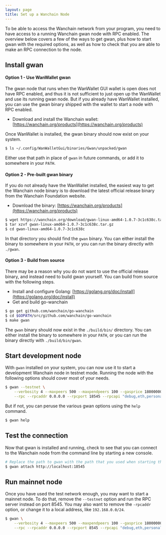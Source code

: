 ```yaml
---
layout: page
title: Set up a Wanchain Node
---
```


To be able to access the Wanchain network from your program, you need to have
access to a running Wanchain gwan node with RPC enabled. The overview below
covers a few of the ways to get gwan, plus how to start gwan with the required
options, as well as how to check that you are able to make an RPC connection to
the node.

## Install gwan

#### Option 1 - Use WanWallet gwan

The gwan node that runs when the WanWallet GUI wallet is open does not have RPC
enabled, and thus it is not sufficient to just open up the WanWallet and use
its running gwan node. But if you already have WanWallet installed, you can use
the gwan binary shipped with the wallet to start a node with RPC enabled.

- Download and install the Wanchain wallet: [https://wanchain.org/products](https://wanchain.org/products)

Once WanWallet is installed, the gwan binary should now exist on your system.

```bash
$ ls ~/.config/WanWalletGui/binaries/Gwan/unpacked/gwan
```

Either use that path in place of `gwan` in future commands, or add it to somewhere in your `PATH`.


#### Option 2 - Pre-built gwan binary

If you do not already have the WanWallet installed, the easiest way to get the
Wanchain node binary is to download the latest official release binary from the
Wanchain Foundation website.

- Download the binary: [https://wanchain.org/products](https://wanchain.org/products)

```bash
$ wget https://wanchain.org/download/gwan-linux-amd64-1.0.7-3c1c638c.tar.gz
$ tar xzvf gwan-linux-amd64-1.0.7-3c1c638c.tar.gz
$ cd gwan-linux-amd64-1.0.7-3c1c638c
```

In that directory you should find the `gwan` binary. You can either install the binary
to somewhere in your `PATH`, or you can run the binary directly with `./gwan`.

#### Option 3 - Build from source

There may be a reason why you do not want to use the official release binary,
and instead need to build gwan yourself. You can build from source with the
following steps.

- Install and configure Golang: [https://golang.org/doc/install](https://golang.org/doc/install)
- Get and build go-wanchain

```bash
$ go get github.com/wanchain/go-wanchain
$ cd $GOPATH/src/github.com/wanchain/go-wanchain
$ make gwan
```

The `gwan` binary should now exist in the `./build/bin/` directory. You can
either install the binary to somewhere in your `PATH`, or you can run the
binary directly with `./build/bin/gwan`.

## Start development node

With `gwan` installed on your system, you can now use it to start a development
Wanchain node in testnet mode. Running the node with the following options
should cover most of your needs.

```bash
$ gwan --testnet \
	--verbosity 4 --maxpeers 500 --maxpendpeers 100 --gasprice 180000000000 \
	--rpc --rpcaddr 0.0.0.0 --rpcport 18545 --rpcapi "debug,eth,personal,net,admin,wan,txpool"
```

But if not, you can peruse the various gwan options using the `help` command.

```bash
$ gwan help
```

## Test the connection

Now that gwan is installed and running, check to see that you can connect to
the Wanchain node from the command line by starting a new console.

```bash
# Replace the path to gwan with the path that you used when starting the node
$ gwan attach http://localhost:18545
```

## Run mainnet node

Once you have used the test network enough, you may want to start a mainnet
node. To do that, remove the `--testnet` option and run the RPC server instead
on port 8545. You may also want to remove the `-rpcaddr` option, or change it
to a local address, like `192.168.0.0/24`.

```bash
$ gwan \
	--verbosity 4 --maxpeers 500 --maxpendpeers 100 --gasprice 180000000000 \
	--rpc --rpcaddr 0.0.0.0 --rpcport 8545 --rpcapi "debug,eth,personal,net,admin,wan,txpool"
```
